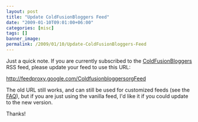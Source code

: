 ```yaml
---
layout: post
title: "Update ColdFusionBloggers Feed"
date: "2009-01-10T09:01:00+06:00"
categories: [misc]
tags: []
banner_image: 
permalink: /2009/01/10/Update-ColdFusionBloggers-Feed
---
```


Just a quick note. If you are currently subscribed to the <a href="http://www.coldfusionbloggers.org">ColdFusionBloggers</a> RSS feed, please update your feed to use this URL:

<a href="http://feedproxy.google.com/ColdfusionbloggersorgFeed">http://feedproxy.google.com/ColdfusionbloggersorgFeed</a>

The old URL still works, and can still be used for customized feeds (see the <a href="http://www.coldfusionbloggers.org/faq.cfm">FAQ</a>), but if you are just using the vanilla feed, I'd like it if you could update to the new version.

Thanks!